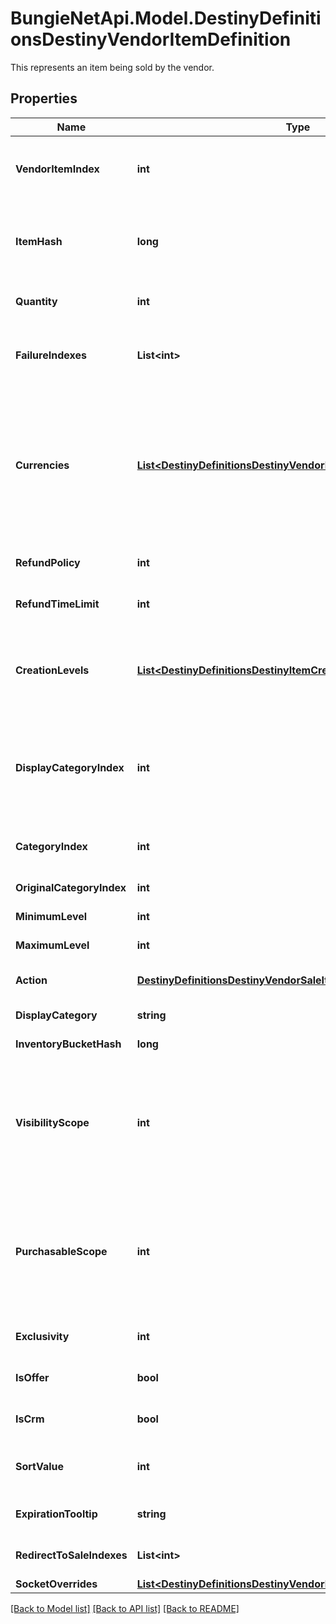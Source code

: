 # BungieNetApi.Model.DestinyDefinitionsDestinyVendorItemDefinition
This represents an item being sold by the vendor.
## Properties

Name | Type | Description | Notes
------------ | ------------- | ------------- | -------------
**VendorItemIndex** | **int** | The index into the DestinyVendorDefinition.saleList. This is what we use to refer to items being sold throughout live and definition data. | [optional] 
**ItemHash** | **long** | The hash identifier of the item being sold (DestinyInventoryItemDefinition).  Note that a vendor can sell the same item in multiple ways, so don&#39;t assume that itemHash is a unique identifier for this entity. | [optional] 
**Quantity** | **int** | The amount you will recieve of the item described in itemHash if you make the purchase. | [optional] 
**FailureIndexes** | **List&lt;int&gt;** | An list of indexes into the DestinyVendorDefinition.failureStrings array, indicating the possible failure strings that can be relevant for this item. | [optional] 
**Currencies** | [**List&lt;DestinyDefinitionsDestinyVendorItemQuantity&gt;**](DestinyDefinitionsDestinyVendorItemQuantity.md) | This is a pre-compiled aggregation of item value and priceOverrideList, so that we have one place to check for what the purchaser must pay for the item. Use this instead of trying to piece together the price separately.  The somewhat crappy part about this is that, now that item quantity overrides have dynamic modifiers, this will not necessarily be statically true. If you were using this instead of live data, switch to using live data. | [optional] 
**RefundPolicy** | **int** | If this item can be refunded, this is the policy for what will be refundd, how, and in what time period. | [optional] 
**RefundTimeLimit** | **int** | The amount of time before refundability of the newly purchased item will expire. | [optional] 
**CreationLevels** | [**List&lt;DestinyDefinitionsDestinyItemCreationEntryLevelDefinition&gt;**](DestinyDefinitionsDestinyItemCreationEntryLevelDefinition.md) | The Default level at which the item will spawn. Almost always driven by an adjusto these days. Ideally should be singular. It&#39;s a long story how this ended up as a list, but there is always either going to be 0:1 of these entities. | [optional] 
**DisplayCategoryIndex** | **int** | This is an index specifically into the display category, as opposed to the server-side Categories (which do not need to match or pair with each other in any way: server side categories are really just structures for common validation. Display Category will let us more easily categorize items visually) | [optional] 
**CategoryIndex** | **int** | The index into the DestinyVendorDefinition.categories array, so you can find the category associated with this item. | [optional] 
**OriginalCategoryIndex** | **int** | Same as above, but for the original category indexes. | [optional] 
**MinimumLevel** | **int** | The minimum character level at which this item is available for sale. | [optional] 
**MaximumLevel** | **int** | The maximum character level at which this item is available for sale. | [optional] 
**Action** | [**DestinyDefinitionsDestinyVendorSaleItemActionBlockDefinition**](DestinyDefinitionsDestinyVendorSaleItemActionBlockDefinition.md) | The action to be performed when purchasing the item, if it&#39;s not just \&quot;buy\&quot;. | [optional] 
**DisplayCategory** | **string** | The string identifier for the category selling this item. | [optional] 
**InventoryBucketHash** | **long** | The inventory bucket into which this item will be placed upon purchase. | [optional] 
**VisibilityScope** | **int** | The most restrictive scope that determines whether the item is available in the Vendor&#39;s inventory. See DestinyGatingScope&#39;s documentation for more information.  This can be determined by Unlock gating, or by whether or not the item has purchase level requirements (minimumLevel and maximumLevel properties). | [optional] 
**PurchasableScope** | **int** | Similar to visibilityScope, it represents the most restrictive scope that determines whether the item can be purchased. It will at least be as restrictive as visibilityScope, but could be more restrictive if the item has additional purchase requirements beyond whether it is merely visible or not.  See DestinyGatingScope&#39;s documentation for more information. | [optional] 
**Exclusivity** | **int** | If this item can only be purchased by a given platform, this indicates the platform to which it is restricted. | [optional] 
**IsOffer** | **bool** | If this sale can only be performed as the result of an offer check, this is true. | [optional] 
**IsCrm** | **bool** | If this sale can only be performed as the result of receiving a CRM offer, this is true. | [optional] 
**SortValue** | **int** | *if* the category this item is in supports non-default sorting, this value should represent the sorting value to use, pre-processed and ready to go. | [optional] 
**ExpirationTooltip** | **string** | If this item can expire, this is the tooltip message to show with its expiration info. | [optional] 
**RedirectToSaleIndexes** | **List&lt;int&gt;** | If this is populated, the purchase of this item should redirect to purchasing these other items instead. | [optional] 
**SocketOverrides** | [**List&lt;DestinyDefinitionsDestinyVendorItemSocketOverride&gt;**](DestinyDefinitionsDestinyVendorItemSocketOverride.md) |  | [optional] 

[[Back to Model list]](../README.md#documentation-for-models) [[Back to API list]](../README.md#documentation-for-api-endpoints) [[Back to README]](../README.md)

